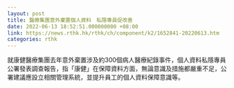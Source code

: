 ```yaml
---
layout: post
title: 醫療集團意外棄置個人資料　私隱專員促改善
date: 2022-06-13 18:52:51.000000000 +08:00
link: https://news.rthk.hk/rthk/ch/component/k2/1652841-20220613.htm
categories: rthk
---
```


就康健醫療集團去年意外棄置涉及約300個病人醫療紀錄事件，個人資料私隱專員公署發表調查報告，指「康健」在保障資料方面，無論意識及措施都嚴重不足，公署建議應設立相關管理系統，並提升員工的個人資料保障意識等。
